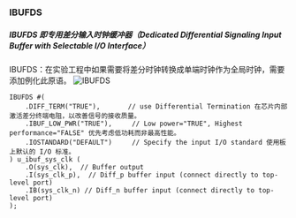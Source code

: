 ### IBUFDS
##### IBUFDS 即专用差分输入时钟缓冲器（Dedicated Differential Signaling Input Buffer with Selectable I/O Interface）

IBUFDS：在实验工程中如果需要将差分时钟转换成单端时钟作为全局时钟，需要添加例化此原语。
![IBUFDS](https://img-blog.csdnimg.cn/9641a616369d48e09a2b8e7da19bce1f.png?x-oss-process=image/watermark,type_d3F5LXplbmhlaQ,shadow_50,text_Q1NETiBATGluZXN0LTU=,size_20,color_FFFFFF,t_70,g_se,x_16)

```
IBUFDS #(
	.DIFF_TERM("TRUE"),       // use Differential Termination 在芯片内部激活差分终端电阻，以改善信号的接收质量。
	.IBUF_LOW_PWR("TRUE"),     // Low power="TRUE", Highest performance="FALSE" 优先考虑低功耗而非最高性能。
	.IOSTANDARD("DEFAULT")     // Specify the input I/O standard 使用板上默认的 I/O 标准。
) u_ibuf_sys_clk (
	.O(sys_clk),  // Buffer output
	.I(sys_clk_p),  // Diff_p buffer input (connect directly to top-level port)
	.IB(sys_clk_n) // Diff_n buffer input (connect directly to top-level port)
);       
```
